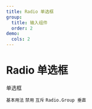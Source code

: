 ```yaml
---
title: Radio 单选框
group:
  title: 输入组件
  order: 2
demo:
  cols: 2
---
```


# Radio 单选框

单选框

<code src="./demos/base.tsx">基本用法</code>
<code src="./demos/disabled.tsx">禁用</code>
<code src="./demos/mutex.tsx">互斥</code>
<code src="./demos/vertical.tsx">Radio.Group 垂直</code>
